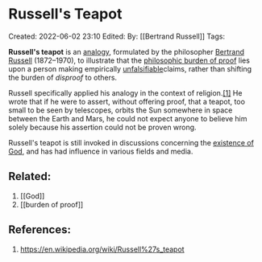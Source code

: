# Russell's Teapot
Created: 2022-06-02 23:10
Edited: 
By: [[Bertrand Russell]]
Tags: 

**Russell's teapot** is an [analogy](https://en.wikipedia.org/wiki/Analogy "Analogy"), formulated by the philosopher [Bertrand Russell](https://en.wikipedia.org/wiki/Bertrand_Russell "Bertrand Russell") (1872–1970), to illustrate that the [philosophic burden of proof](https://en.wikipedia.org/wiki/Philosophic_burden_of_proof "Philosophic burden of proof") lies upon a person making empirically [unfalsifiable](https://en.wikipedia.org/wiki/Falsifiability "Falsifiability")claims, rather than shifting the burden of _disproof_ to others.

Russell specifically applied his analogy in the context of religion.[[1]](https://en.wikipedia.org/wiki/Russell%27s_teapot#cite_note-1) He wrote that if he were to assert, without offering proof, that a teapot, too small to be seen by telescopes, orbits the Sun somewhere in space between the Earth and Mars, he could not expect anyone to believe him solely because his assertion could not be proven wrong.

Russell's teapot is still invoked in discussions concerning the [existence of God](https://en.wikipedia.org/wiki/Existence_of_God "Existence of God"), and has had influence in various fields and media.

## Related:
1. [[God]]
2. [[burden of proof]]

## References:
1. https://en.wikipedia.org/wiki/Russell%27s_teapot